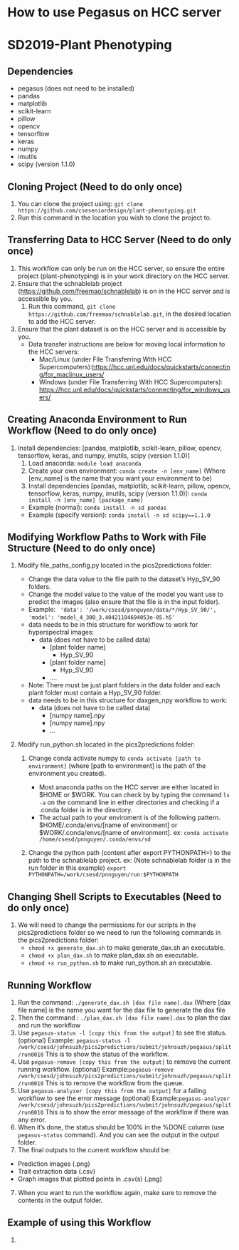 # How to use Pegasus on HCC server
# SD2019-Plant Phenotyping
## Dependencies
* pegasus (does not need to be installed)
* pandas
* matplotlib
* scikit-learn
* pillow
* opencv
* tensorflow
* keras
* numpy
* imutils
* scipy (version 1.1.0)

## Cloning Project (Need to do only once)
1. You can clone the project using: `git clone https://github.com/cseseniordesign/plant-phenotyping.git`
2. Run this command in the location you wish to clone the project to.

## Transferring Data to HCC Server (Need to do only once)
1. This workflow can only be run on the HCC server, so ensure the entire project (plant-phenotyping) is in your work directory on the HCC server.
2. Ensure that the schnablelab project (<https://github.com/freemao/schnablelab>) is on in the HCC server and is accessible by you.
    1. Run this command, `git clone https://github.com/freemao/schnablelab.git`, in the desired location to add the HCC server.
3. Ensure that the plant dataset is on the HCC server and is accessible by you.
    * Data transfer instructions are below for moving local information to the HCC servers:
        * Mac/Linux (under File Transferring With HCC Supercomputers):<https://hcc.unl.edu/docs/quickstarts/connecting/for_maclinux_users/>
        * Windows (under File Transferring With HCC Supercomputers): <https://hcc.unl.edu/docs/quickstarts/connecting/for_windows_users/>

## Creating Anaconda Environment to Run Workflow (Need to do only once)
1. Install dependencies: [pandas, matplotlib, scikit-learn, pillow, opencv, tensorflow, keras, and numpy, imutils, scipy (version 1.1.0)]
    1. Load anaconda: `module load anaconda`
    2. Create your own environment: `conda create -n [env_name]` (Where [env_name] is the name that you want your environment to be)
    3. Install dependencies [pandas, matplotlib, scikit-learn, pillow, opencv, tensorflow, keras, numpy, imutils, scipy (version 1.1.0)]: `conda install -n [env_name] [package_name]`
      * Example (normal): `conda install -n sd pandas`
      * Example (specify version): `conda install -n sd scipy==1.1.0`

## Modifying Workflow Paths to Work with File Structure (Need to do only once)
1. Modify file\_paths\_config.py located in the pics2predictions folder:
    * Change the data value to the file path to the dataset’s Hyp\_SV\_90 folders.
    * Change the model value to the value of the model you want use to predict the images (also ensure that the file is in the input folder).
    * Example:
    ` 'data': '/work/csesd/pnnguyen/data/*/Hyp_SV_90/',`
     `'model': 'model_4_300_3.40421104694053e-05.h5'`
    * data needs to be in this structure for workflow to work for hyperspectral images:
        * data (does not have to be called data)
            * [plant folder name]
                * Hyp\_SV\_90
            * [plant folder name]
                * Hyp\_SV\_90
            * ....
    * Note: There must be just plant folders in the data folder and each plant folder must contain a Hyp\_SV\_90 folder.
    * data needs to be in this structure for daxgen_npy workflow to work:
      * data (does not have to be called data)
        * [numpy name].npy
        * [numpy name].npy
        * ...

2. Modify run_python.sh located in the pics2predictions folder:
    1. Change conda activate numpy to `conda activate [path to environment]` (where [path to environment] is the path of the environment you created).
        * Most anaconda paths on the HCC server are either located in $HOME or $WORK. You can check by by typing the command `ls -a` on the command line in either directories and checking if a .conda folder is in the directory.
       * The actual path to your enviroment is of the following pattern. $HOME/.conda/envs/[name of environment] or $WORK/.conda/envs/[name of environment]. ex:
    `conda activate /home/csesd/pnnguyen/.conda/envs/sd`

    2. Change the python path (content after export PYTHONPATH=) to the path to the schnablelab project. ex: (Note schnablelab folder is in the run folder in this example)
`export PYTHONPATH=/work/csesd/pnnguyen/run:$PYTHONPATH`

## Changing Shell Scripts to Executables (Need to do only once)
1. We will need to change the permissions for our scripts in the pics2predictions folder so we need to run the following commands in the pics2predictions folder:
    * `chmod +x generate_dax.sh` to make generate_dax.sh an executable.
    * `chmod +x plan_dax.sh` to make plan_dax.sh an executable.
    * `chmod +x run_python.sh` to make run_python.sh an executable.  

## Running Workflow
1. Run the command:
`./generate_dax.sh [dax file name].dax`
(Where [dax file name] is the name you want for the dax file to generate the dax file
2. Then the command :
`./plan_dax.sh [dax file name].dax`
to plan the dax and run the workflow
3. Use `pegasus-status -l [copy this from the output]` to see the status. (optional)
Example: `pegasus-status -l /work/csesd/johnsuzh/pics2predictions/submit/johnsuzh/pegasus/split/run0010`
This is to show the status of the workflow.
3. Use `pegasus-remove [copy this from the output]` to remove the current running workflow. (optional)
Example:`pegasus-remove /work/csesd/johnsuzh/pics2predictions/submit/johnsuzh/pegasus/split/run0010`
This is to remove the workflow from the queue.
4. Use `pegasus-analyzer [copy this from the output]` for a failing workflow to see the error message (optional)
Example:`pegasus-analyzer /work/csesd/johnsuzh/pics2predictions/submit/johnsuzh/pegasus/split/run0010`
This is to show the error message of the workflow if there was any error.
5. When it’s done, the status should be 100% in the %DONE column (use `pegasus-status` command). And you can see the output in the output folder.
6. The final outputs to the current workflow should be:
  * Prediction images (.png)
  * Trait extraction data (.csv)
  * Graph images that plotted points in .csv(s) (.png)
7. When you want to run the workflow again, make sure to remove the contents in the output folder.

## Example of using this Workflow
1. 
